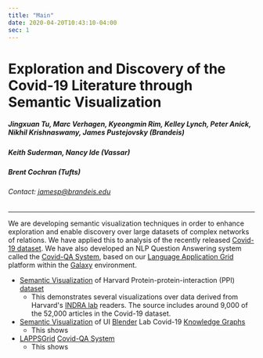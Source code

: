 ```yaml
---
title: "Main"
date: 2020-04-20T10:43:10-04:00
sec: 1
---
```



# Exploration and Discovery of the Covid-19 Literature through Semantic Visualization


##### Jingxuan Tu, Marc Verhagen, Kyeongmin Rim, Kelley Lynch, Peter Anick, Nikhil Krishnaswamy, James Pustejovsky (Brandeis)

##### Keith Suderman, Nancy Ide (Vassar)
##### Brent Cochran (Tufts)
###### Contact: jamesp@brandeis.edu

 ---

We are developing semantic visualization techniques in order to enhance  exploration and enable discovery over large datasets of complex networks of relations.  We have applied this to analysis of the recently released [Covid-19 dataset](https://www.kaggle.com/allen-institute-for-ai/CORD-19-research-challenge). We have also developed an NLP Question Answering system called the [Covid-QA System](http://services.lappsgrid.org/eager/ask), based on our [Language Application Grid](https://galaxy.lappsgrid.org/) platform within the [Galaxy](https://galaxyproject.org/) environment. 

 

* [Semantic Visualization](http://morbius.cs-i.brandeis.edu:23762/app/kibana#/dashboard/2b613e90-7cf0-11ea-8a44-496b85e05ba5) of Harvard Protein-protein-interaction (PPI) [dataset](http://ndexbio.org/#/network/a8c0decc-6bbb-11ea-bfdc-0ac135e8bacf)
  * This demonstrates several visualizations  over data derived from Harvard's [INDRA lab](https://indralab.github.io/)  readers. The source includes around 9,000 of the 52,000 articles in the Covid-19 dataset. 
* [Semantic Visualization](http://morbius.cs-i.brandeis.edu:23762/app/kibana#/dashboard/51bf2350-79d4-11ea-84c5-0f2dcbb991c3) of UI [Blender](http://blender.cs.illinois.edu/covid19/) Lab Covid-19 [Knowledge Graphs](http://blender.cs.illinois.edu/covid19/)
  * This shows
* [LAPPSGrid](http://www.lappsgrid.org/) [Covid-QA System](http://services.lappsgrid.org/eager/ask)
  * This shows 
 

